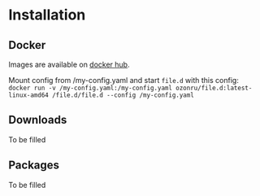 # Installation

## Docker

Images are available on [docker hub](https://hub.docker.com/r/ozontech/file.d).

Mount config from /my-config.yaml and start `file.d` with this config: <br>
`docker run -v /my-config.yaml:/my-config.yaml ozonru/file.d:latest-linux-amd64 /file.d/file.d --config /my-config.yaml`

## Downloads
To be filled

## Packages
To be filled

